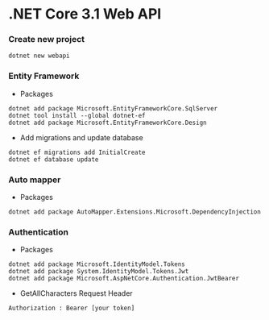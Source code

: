 # .NET Core 3.1 Web API

### Create new project

```
dotnet new webapi
```

### Entity Framework

- Packages

```
dotnet add package Microsoft.EntityFrameworkCore.SqlServer
dotnet tool install --global dotnet-ef
dotnet add package Microsoft.EntityFrameworkCore.Design
```

- Add migrations and update database

```
dotnet ef migrations add InitialCreate
dotnet ef database update
```

### Auto mapper

- Packages

```
dotnet add package AutoMapper.Extensions.Microsoft.DependencyInjection
```

### Authentication

- Packages

```
dotnet add package Microsoft.IdentityModel.Tokens
dotnet add package System.IdentityModel.Tokens.Jwt
dotnet add package Microsoft.AspNetCore.Authentication.JwtBearer
```

- GetAllCharacters Request Header

```
Authorization : Bearer [your token]
```
